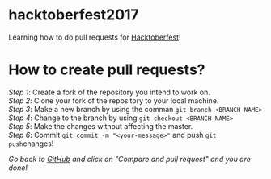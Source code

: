 # hacktoberfest2017
Learning how to do pull requests for [Hacktoberfest](https://hacktoberfest.digitalocean.com/)!

# How to create pull requests?
<em>Step 1</em>: Create a fork of the repository you intend to work on. <br/>
<em>Step 2</em>: Clone your fork of the repository to your local machine. <br/>
<em>Step 3</em>: Make a new branch by using the comman `git branch <BRANCH NAME>` <br/>
<em>Step 4</em>: Change to the branch by using `git checkout <BRANCH NAME>` <br/>
<em>Step 5</em>: Make the changes without affecting the master. <br/>
<em>Step 6</em>: Commit `git commit -m "<your-message>"` and push `git push`changes!

<em>Go back to [GitHub](https://github.com) and click on "Compare and pull request" and you are done!</em>
